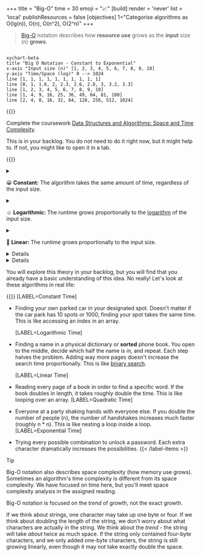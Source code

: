+++
title = "Big-O"
time = 30
emoji = "📈"
[build]
  render = 'never'
  list = 'local'
  publishResources = false
[objectives]
    1="Categorise algorithms as O(lg(n)), O(n), O(n^2), O(2^n)"
+++

> [Big-O](https://en.wikipedia.org/wiki/Big_O_notation) notation describes how **resource use** grows as the **input** size (n) **grows**.

```mermaid

xychart-beta
title "Big O Notation - Constant to Exponential"
x-axis "Input size (n)" [1, 2, 3, 4, 5, 6, 7, 8, 9, 10]
y-axis "Time/Space (log)" 0 --> 1024
line [1, 1, 1, 1, 1, 1, 1, 1, 1, 1]
line [0, 1, 1.6, 2, 2.3, 2.6, 2.8, 3, 3.2, 3.3]
line [1, 2, 3, 4, 5, 6, 7, 8, 9, 10]
line [1, 4, 9, 16, 25, 36, 49, 64, 81, 100]
line [2, 4, 8, 16, 32, 64, 128, 256, 512, 1024]
```

{{<note type="Reading" title="Reading">}}

Complete the coursework [Data Structures and Algorithms: Space and Time Complexity](https://www.wscubetech.com/resources/dsa/time-complexity).

This is in your backlog. You do not need to do it right now, but it might help to. If not, you might like to open it in a tab.

{{</note>}}

<details><summary>

😀 **Constant:** The algorithm takes the same amount of time, regardless of the input size.

</summary>

```mermaid

xychart-beta
title "O(1) Constant Time"
x-axis "Input Size" [1, 2, 3, 4, 5, 6, 7, 8, 9, 10]
y-axis "Computation Time" 0 --> 10
line [1, 1, 1, 1, 1, 1, 1, 1, 1, 1]
```

An example is getting the first character of a string. No matter how long the string is, we know where the first character is, and we can get it.

</details>

<details>

```mermaid
xychart-beta
title "O(log n) Logarithmic Time"
x-axis [1, 2, 3, 4, 5, 6, 7, 8, 9, 10]
y-axis "Computation Time" 0 --> 10
line [2.3, 3.0, 3.4, 3.7, 3.9, 4.1, 4.2, 4.4, 4.5, 4.6]
```

<summary>

☺️ **Logarithmic:** The runtime grows proportionally to the [logarithm](https://www.bbc.co.uk/bitesize/guides/zn3ty9q/revision/1) of the input size.</summary>

An example is finding a string in a sorted list. Each time we can look in the middle of the list, and halve the number of entries we need to consider next time by looking either in the half before or the half after that element.
</details>

<details>

```mermaid
xychart-beta
title "O(n) Linear Time"
x-axis "Input Size" [1, 2, 3, 4, 5, 6, 7, 8, 9, 10]
y-axis "Computation Time" 0 --> 10
line [1, 2, 3, 4, 5, 6, 7, 8, 9, 10]
```

<summary>

🙂 **Linear:** The runtime grows proportionally to the input size.</summary>

An example is finding an element by value in an un-sorted list. To be sure we find the element, we may need to look through every element in the list and check if it's the one we're looking for.

If we double the length of the list, we need to check twice as many elements.

</details>

<details>
{{<columns>}}
```mermaid
xychart-beta
title "O(n²) Quadratic Time"
x-axis "Input Size" [10, 20, 30, 40, 50, 60, 70, 80, 90, 100]
y-axis "Computation Time" 0 --> 10000
line [100, 400, 900, 1600, 2500, 3600, 4900, 6400, 8100, 10000]
```

<--->

| input | time |
| ----- | ---- |
| 1     | 1    |
| 2     | 4    |
| ...   | ...  |
| 7     | 49   |
| 8     | 64   |
| 9     | 81   |
| 10    | 100  |

{{</columns>}}

What does this mean? It means that the time is the square of the input size: n\*n.

An example is finding which elements in an array are present more than once. For each element, we need to check every other element in the same array to see if they're equal. If we double the number of elements in the array, we _quadruple_ the number of checks we need to do.

<summary>

😨 **Quadratic:** The runtime grows proportionally to the square of the input size.</summary>

</details>

<details>
{{<columns>}}

```mermaid
xychart-beta
title "O(2ⁿ) Exponential Time"
x-axis [1, 2, 3, 4, 5, 6, 7, 8, 9, 10]
y-axis "Computation Time" 0 --> 1024
line [2, 4, 8, 16, 32, 64, 128, 256, 512, 1024]
```

<--->

| input | time |
| ----- | ---- |
| 1     | 2    |
| 2     | 4    |
| 3     | 8    |
| 4     | 16   |
| ...   | ...  |
| 9     | 512  |
| 10    | 1024 |

{{</columns>}}
Oh where have we seen this sequence of numbers before? ;)

<summary>

😰 **Exponential:** The runtime grows exponentially with the input size.</summary>

An example is making a list of every _combination_ of ever element in a list (so if we have `[1, 2, 3]` and want to make all the combinations: `[]`, `[1]`, `[2]`, `[3]`, `[1, 2]`, `[1, 3]`, `[2, 3]`, `[1, 2, 3]`).

</details>

You will explore this theory in your backlog, but you will find that you already have a basic understanding of this idea. No really! Let's look at these algorithms in real life:

{{<label-items heading="Drag the complexity categories onto the correct examples">}}
[LABEL=Constant Time]

- Finding your own parked car in your designated spot. Doesn't matter if the car park has 10 spots or 1000, finding your spot takes the same time. This is like accessing an index in an array.

  [LABEL=Logarithmic Time]

- Finding a name in a physical dictionary or **sorted** phone book. You open to the middle, decide which half the name is in, and repeat. Each step halves the problem. Adding way more pages doesn't increase the search time proportionally. This is like [binary search](logic/sprints/1/prep#bisection).

  [LABEL=Linear Time]

- Reading every page of a book in order to find a specific word. If the book doubles in length, it takes roughly double the time. This is like looping over an array.
  [LABEL=Quadratic Time]
- Everyone at a party shaking hands with everyone else. If you double the number of people (n), the number of handshakes increases much faster (roughly n \* n). This is like nesting a loop inside a loop.
  [LABEL=Exponential Time]
- Trying every possible combination to unlock a password. Each extra character dramatically increases the possibilities.
  {{< /label-items >}}

> [!TIP]
>  Big-O notation also describes space complexity (how memory use grows). Sometimes an algorithm's time complexity is different from its space complexity. We have focused on time here, but you'll meet space complexity analysis in the assigned reading. 

Big-O notation is focused on the _trend_ of growth, not the exact growth.

If we think about strings, one character may take up one byte or four. If we think about doubling the length of the string, we don't worry about what characters are actually in the string. We think about the _trend_ - the string will take _about_ twice as much space. If the string only contained four-byte characters, and we only added one-byte characters, the string is still growing linearly, even though it may not take exactly double the space.
